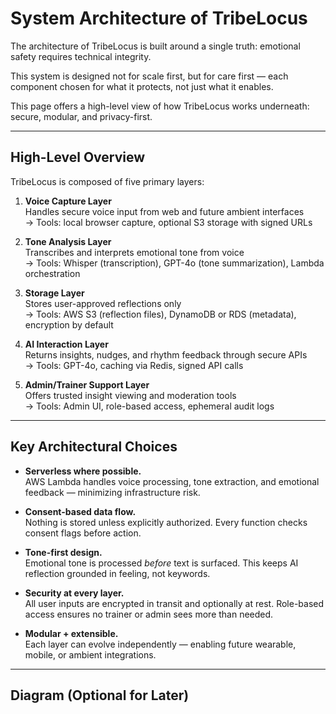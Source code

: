 # System Architecture of TribeLocus

The architecture of TribeLocus is built around a single truth: emotional safety requires technical integrity.

This system is designed not for scale first, but for care first — each component chosen for what it protects, not just what it enables.

This page offers a high-level view of how TribeLocus works underneath: secure, modular, and privacy-first.

---

## High-Level Overview

TribeLocus is composed of five primary layers:

1. **Voice Capture Layer**  
   Handles secure voice input from web and future ambient interfaces  
   → Tools: local browser capture, optional S3 storage with signed URLs

2. **Tone Analysis Layer**  
   Transcribes and interprets emotional tone from voice  
   → Tools: Whisper (transcription), GPT-4o (tone summarization), Lambda orchestration

3. **Storage Layer**  
   Stores user-approved reflections only  
   → Tools: AWS S3 (reflection files), DynamoDB or RDS (metadata), encryption by default

4. **AI Interaction Layer**  
   Returns insights, nudges, and rhythm feedback through secure APIs  
   → Tools: GPT-4o, caching via Redis, signed API calls

5. **Admin/Trainer Support Layer**  
   Offers trusted insight viewing and moderation tools  
   → Tools: Admin UI, role-based access, ephemeral audit logs

---

## Key Architectural Choices

- **Serverless where possible.**  
  AWS Lambda handles voice processing, tone extraction, and emotional feedback — minimizing infrastructure risk.

- **Consent-based data flow.**  
  Nothing is stored unless explicitly authorized. Every function checks consent flags before action.

- **Tone-first design.**  
  Emotional tone is processed *before* text is surfaced. This keeps AI reflection grounded in feeling, not keywords.

- **Security at every layer.**  
  All user inputs are encrypted in transit and optionally at rest. Role-based access ensures no trainer or admin sees more than needed.

- **Modular + extensible.**  
  Each layer can evolve independently — enabling future wearable, mobile, or ambient integrations.

---

## Diagram (Optional for Later)

